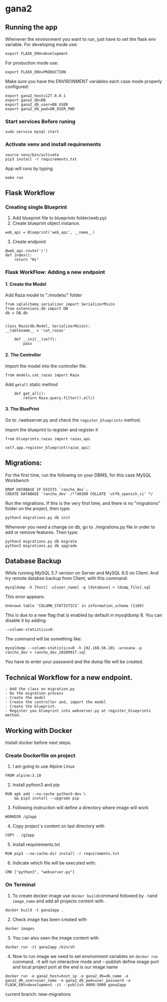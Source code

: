# gana2

## Running the app

Whenever the environment you want to run, just have to set the flask env variable. For developing mode use:

```
export FLASK_ENV=development
```

For production mode use:

```
export FLASK_ENV=PRODUCTION
```

Make sure you have the ENVIRONMENT variables each case mode properly configured:

```
export gana2_host=127.0.0.1
export gana2_db=DB
export gana2_db_user=DB_USER
export gana2_db_pwd=DB_USER_PWD
```

### Start services Before runing

```
sudo service mysql start
```

### Activate venv and install requirements

```
source venv/bin/activate
pip3 install -r requirements.txt
```

App will runs by typing:

```
make run
```

## Flask Workflow

### Creating single Blueprint

1. Add blueprint file to blueprints folder(web.py)
2. Create blueprint object instance.

```
web_api = Blueprint('web_api', __name__)
```

3. Create endpoint

```
@web_api.route('/')
def index():
    return "Hi"
```

### Flask WorkFlow: Adding a new endpoint

#### 1. Create the Model

Add Raza model to "./models/" folder

```
from sqlalchemy_serializer import SerializerMixin
from extensions.db import DB
db = DB.db


class Raza(db.Model, SerializerMixin):
__tablename__ = 'cat_razas'

    def __init__(self):
        pass
```

#### 2. The Controller

Import the model into the controller file.

```
from models.cat_razas import Raza
```

Add `getall` static method

```
    def get_all():
        return Raza.query.filter().all()
```

#### 3. The BluePrint

Go to ./webserver.py and check the `register_blueprints` method.

Import the blueprint to register and register it

```
from blueprints.razas import razas_api

self.app.register_blueprint(razas_api)
```

## Migrations:

For the first time, run the following on your DBMS, for this case MySQL Workbench

```
DROP DATABASE IF EXISTS `rancho_dev`;
CREATE DATABASE `rancho_dev` /*!40100 COLLATE 'utf8_spanish_ci' */
```

Run the migrations. If this is the very first time, and there is no "migrations" folder on the project, then type:

```
python3 migrations.py db init
```

Whenever you need a change on db, go to ./migrations.py file in order to add or remove features. Then type:

```
python3 migrations.py db migrate
python3 migrations.py db upgrade
```

## Database Backup

While running MySQL 5.7 version on Server and MySQL 8.0 on Client. And try remote databse backup from Client, with this command:

```
mysqldump -h [host] -u[user_name] -p [database] > [dump_file].sql
```

This error appears:

```
Unknown table ‘COLUMN_STATISTICS’ in information_schema (1109)
```

This is due to a new flag that is enabled by default in mysqldump 8. You can disable it by adding:

```
-–column-statistics=0.
```

The command will be something like:

```
mysqldump --column-statistics=0 -h 192.168.56.101 -uroxana -p rancho_dev > rancho_dev_20200917.sql
```

You have to enter your password and the dump file will be created.

## Technical Workflow for a new endpoint.

```
- Add the class on migration.py
- Do the migration process
- Create the model
- Create the controller and, import the model
- Create the blueprint.
- Register you blueprint into webserver.py at register_blueprints method.
```

## Working with Docker

Install docker before next steps.

### Create Dockerfile on project

1. I am going to use Alpine Linux

```
FROM alpine:3.10
```

2. Install python3 and pip

```
RUN apk add --no-cache python3-dev \
    && pip3 install --upgrade pip
```

3. Following instruction will define a directory where image will work

```
WORKDIR /g2app
```

4. Copy project´s content on last directory with

```
COPY . /g2app
```

5. Install requirements.txt

```
RUN pip3 --no-cache-dir install -r requirements.txt
```

6. Indicate which file will be executed with:

```
CMD ["python3", "webserver.py"]
```

### On Terminal

1. To create docker image use `docker build`command followed by `-t`and `image_name` and add all projects content with `.`

```
docker build -t gana2app .
```

2. Check image has been created with

```
docker images
```

3. You can also seen the image content with

```
docker run -it gana2app /bin/sh
```

4. Now to run image we need to set environment variables on `docker run` command. -it will run interactive mode and --publish define image port and local project port at the end is our image name

```
docker run -e gana2_host=host_ip -e gana2_db=db_name -e gana2_db_user=user_name -e gana2_db_pwd=user_password -e FLASK_ENV=development -it --publish 4000:5000 gana2app
```

current branch: new-migrations
